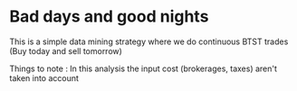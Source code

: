 # Bad days and good nights
This is a simple data mining strategy where we do continuous BTST trades (Buy today and sell tomorrow) 

Things to note : In this analysis the input cost (brokerages, taxes) aren't taken into account 
